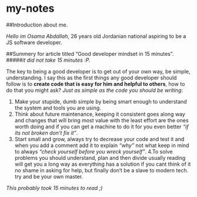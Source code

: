 # my-notes

##Introduction about me.

*Hello im Osama Abdallah*, 26 years old Jordanian national aspiring to be a JS software developer.

##Summery for article titled “Good developer mindset in 15 minutes”.
#####*it did not take 15 minutes :P.*

The key to being a good developer is to get out of your own way, be simple, understanding. I say this as the first things any good developer should follow is to **create code that is easy for him and helpful to others**, how to do that you might ask? *Just as simple as the code you should be writing*:

1. Make your stupide, dumb simple by being smart enough to understand the system and tools you are using.
2. Think about future maintenance, keeping it consistent goes along way and changes that will bring most value with the least effort are the ones worth doing and if you can get a machine to do it for you even better *“if its not broken don’t fix it”*.
3. Start small and grow, always try to decrease your code and test it and when you add a comment add it to explain *“why”* not what keep in mind to always *“check yourself before you wreck yourself”*.
4.To solve problems you should understand, plan and then divide usually reading will get you a long way as everything has a solution if you cant think of it no shame in asking for help, but finally don’t be a slave to modern tech. try and be your own master.

*This probably took 15 minutes to read ;)*
